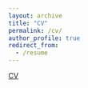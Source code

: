 ```yaml
---
layout: archive
title: "CV"
permalink: /cv/
author_profile: true
redirect_from:
  - /resume
---
```

[CV](https://francesconicolai.github.io/_files/CV/CVFrancesco-Nicolai.pdf)
